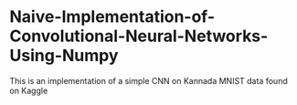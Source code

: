 # Naive-Implementation-of-Convolutional-Neural-Networks-Using-Numpy
This is an implementation of a simple CNN on Kannada MNIST data found on Kaggle

